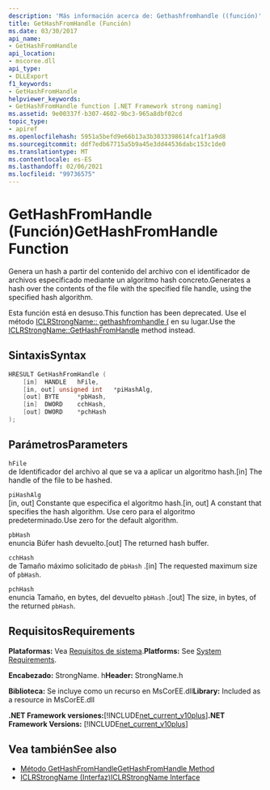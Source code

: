 ```yaml
---
description: 'Más información acerca de: Gethashfromhandle ((función)'
title: GetHashFromHandle (Función)
ms.date: 03/30/2017
api_name:
- GetHashFromHandle
api_location:
- mscoree.dll
api_type:
- DLLExport
f1_keywords:
- GetHashFromHandle
helpviewer_keywords:
- GetHashFromHandle function [.NET Framework strong naming]
ms.assetid: 9e00337f-b307-4602-9bc3-965a8dbf02cd
topic_type:
- apiref
ms.openlocfilehash: 5951a5befd9e66b13a3b3033398614fca1f1a9d8
ms.sourcegitcommit: ddf7edb67715a5b9a45e3dd44536dabc153c1de0
ms.translationtype: MT
ms.contentlocale: es-ES
ms.lasthandoff: 02/06/2021
ms.locfileid: "99736575"
---
```

# <a name="gethashfromhandle-function"></a><span data-ttu-id="30c23-103">GetHashFromHandle (Función)</span><span class="sxs-lookup"><span data-stu-id="30c23-103">GetHashFromHandle Function</span></span>

<span data-ttu-id="30c23-104">Genera un hash a partir del contenido del archivo con el identificador de archivos especificado mediante un algoritmo hash concreto.</span><span class="sxs-lookup"><span data-stu-id="30c23-104">Generates a hash over the contents of the file with the specified file handle, using the specified hash algorithm.</span></span>  
  
 <span data-ttu-id="30c23-105">Esta función está en desuso.</span><span class="sxs-lookup"><span data-stu-id="30c23-105">This function has been deprecated.</span></span> <span data-ttu-id="30c23-106">Use el método [ICLRStrongName:: gethashfromhandle (](../hosting/iclrstrongname-gethashfromhandle-method.md) en su lugar.</span><span class="sxs-lookup"><span data-stu-id="30c23-106">Use the [ICLRStrongName::GetHashFromHandle](../hosting/iclrstrongname-gethashfromhandle-method.md) method instead.</span></span>  
  
## <a name="syntax"></a><span data-ttu-id="30c23-107">Sintaxis</span><span class="sxs-lookup"><span data-stu-id="30c23-107">Syntax</span></span>  
  
```cpp  
HRESULT GetHashFromHandle (  
    [in]  HANDLE   hFile,  
    [in, out] unsigned int   *piHashAlg,  
    [out] BYTE     *pbHash,  
    [in]  DWORD    cchHash,  
    [out] DWORD    *pchHash  
);  
```  
  
## <a name="parameters"></a><span data-ttu-id="30c23-108">Parámetros</span><span class="sxs-lookup"><span data-stu-id="30c23-108">Parameters</span></span>  

 `hFile`  
 <span data-ttu-id="30c23-109">de Identificador del archivo al que se va a aplicar un algoritmo hash.</span><span class="sxs-lookup"><span data-stu-id="30c23-109">[in] The handle of the file to be hashed.</span></span>  
  
 `piHashAlg`  
 <span data-ttu-id="30c23-110">[in, out] Constante que especifica el algoritmo hash.</span><span class="sxs-lookup"><span data-stu-id="30c23-110">[in, out] A constant that specifies the hash algorithm.</span></span> <span data-ttu-id="30c23-111">Use cero para el algoritmo predeterminado.</span><span class="sxs-lookup"><span data-stu-id="30c23-111">Use zero for the default algorithm.</span></span>  
  
 `pbHash`  
 <span data-ttu-id="30c23-112">enuncia Búfer hash devuelto.</span><span class="sxs-lookup"><span data-stu-id="30c23-112">[out] The returned hash buffer.</span></span>  
  
 `cchHash`  
 <span data-ttu-id="30c23-113">de Tamaño máximo solicitado de `pbHash` .</span><span class="sxs-lookup"><span data-stu-id="30c23-113">[in] The requested maximum size of `pbHash`.</span></span>  
  
 `pchHash`  
 <span data-ttu-id="30c23-114">enuncia Tamaño, en bytes, del devuelto `pbHash` .</span><span class="sxs-lookup"><span data-stu-id="30c23-114">[out] The size, in bytes, of the returned `pbHash`.</span></span>  
  
## <a name="requirements"></a><span data-ttu-id="30c23-115">Requisitos</span><span class="sxs-lookup"><span data-stu-id="30c23-115">Requirements</span></span>  

 <span data-ttu-id="30c23-116">**Plataformas:** Vea [Requisitos de sistema](../../get-started/system-requirements.md).</span><span class="sxs-lookup"><span data-stu-id="30c23-116">**Platforms:** See [System Requirements](../../get-started/system-requirements.md).</span></span>  
  
 <span data-ttu-id="30c23-117">**Encabezado:** StrongName. h</span><span class="sxs-lookup"><span data-stu-id="30c23-117">**Header:** StrongName.h</span></span>  
  
 <span data-ttu-id="30c23-118">**Biblioteca:** Se incluye como un recurso en MsCorEE.dll</span><span class="sxs-lookup"><span data-stu-id="30c23-118">**Library:** Included as a resource in MsCorEE.dll</span></span>  
  
 <span data-ttu-id="30c23-119">**.NET Framework versiones:**[!INCLUDE[net_current_v10plus](../../../../includes/net-current-v10plus-md.md)]</span><span class="sxs-lookup"><span data-stu-id="30c23-119">**.NET Framework Versions:** [!INCLUDE[net_current_v10plus](../../../../includes/net-current-v10plus-md.md)]</span></span>  
  
## <a name="see-also"></a><span data-ttu-id="30c23-120">Vea también</span><span class="sxs-lookup"><span data-stu-id="30c23-120">See also</span></span>

- [<span data-ttu-id="30c23-121">Método GetHashFromHandle</span><span class="sxs-lookup"><span data-stu-id="30c23-121">GetHashFromHandle Method</span></span>](../hosting/iclrstrongname-gethashfromhandle-method.md)
- [<span data-ttu-id="30c23-122">ICLRStrongName (Interfaz)</span><span class="sxs-lookup"><span data-stu-id="30c23-122">ICLRStrongName Interface</span></span>](../hosting/iclrstrongname-interface.md)
